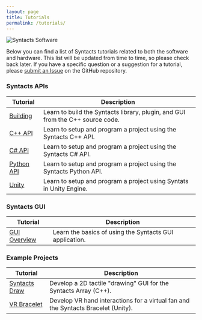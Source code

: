 ```yaml
---
layout: page
title: Tutorials
permalink: /tutorials/
---
```


![Syntacts Software](https://raw.githubusercontent.com/wiki/mahilab/Syntacts/images/software_no_text.png)

Below you can find a list of Syntacts tutorials related to both the software and hardware. This list will be updated from time to time, so please check back later. If you have a specific question or a suggestion for a tutorial, please [submit an Issue](https://github.com/mahilab/Syntacts/issues) on the GitHub repository. 

### Syntacts APIs

|Tutorial|Description|
|---|---|
|[Building](tutorials/building.md)|Learn to build the Syntacts library, plugin, and GUI from the C++ source code.|
|[C++ API](tutorials/cpp.md)|Learn to setup and program a project using the Syntacts C++ API.|
|[C# API](tutorials/cs.md)|Learn to setup and program a project using the Syntacts C# API.|
|[Python API](tutorials/python.md)|Learn to setup and program a project using the Syntacts Python API.| 
|[Unity](tutorials/unity.md)|Learn to setup and program a project using Syntats in Unity Engine.|

### Syntacts GUI

|Tutorial|Description|
|---|---|
|[GUI Overview](tutorials/gui.md)|Learn the basics of using the Syntacts GUI application.|

### Example Projects

|Tutorial|Description|
|---|---|
|[Syntacts Draw](tutorials/draw.md)|Develop a 2D tactile "drawing" GUI for the Syntacts Array (C++).|
|[VR Bracelet](tutorials/bracelet.md)|Develop VR hand interactions for a virtual fan and the Syntacts Bracelet (Unity).|
